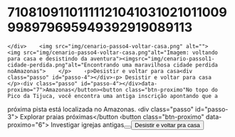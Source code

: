 # 71081091101111121041031021011009998979695949392919089113
    </div>    <img src="img/cenario-passo4-voltar-casa.png" alt="">    <img src="img/cenario-passo4-voltar-casa.png"alt="Imagem: voltando para casa e desistindo da aventura"><imgsrc="img/cenario-passol1-cidade-perdida.png"alt="Encontrando uma maravilhosa cidade perdida noAmazonas">    </p>    ‹p>Desistir e voltar para casa<div class="passo" id="passo-4"></div>‹p> Desistir e voltar para casa </p>‹div class="passo" id="passo-4"></div>data-proximo="7">Amazonas</button><button class="btn-proximo"No topo do Pico da Tijuca, você encontra uma antiga inscrição apontando que a 
  próxima pista está localizada no Amazonas.    ‹div class="passo" id="passo-3">    Explorar praias próximas</button    ‹button class="btn-proximo" data-proximo="6">    Investigar igrejas antigas</button><button class="btn-proximo" data-proximo="5"><button class="btn-proximo" data-proximo="4">Desistir e voltar pra casa</button>

